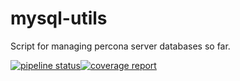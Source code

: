 # mysql-utils

Script for managing percona server databases so far.

[![pipeline status](https://git.daedalus-project.io/tools-and-utils/mysql-utils/badges/master/pipeline.svg)](https://git.daedalus-project.io/tools-and-utils/mysql-utils/commits/master)[![coverage report](https://git.daedalus-project.io/tools-and-utils/mysql-utils/badges/master/coverage.svg)](https://git.daedalus-project.io/tools-and-utils/mysql-utils/commits/master)
